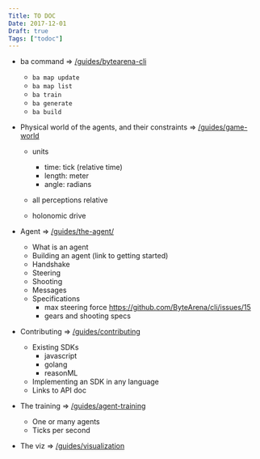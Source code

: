 ```yaml
---
Title: TO DOC
Date: 2017-12-01
Draft: true
Tags: ["todoc"]
---
```


* ba command => [/guides/bytearena-cli](/guides/bytearena-cli)
    * `ba map update`
    * `ba map list`
    * `ba train`
    * `ba generate`
    * `ba build`

* Physical world of the agents, and their constraints => [/guides/game-world](/guides/game-world)
    * units
        * time: tick (relative time)
        * length: meter
        * angle: radians

    * all perceptions relative
    * holonomic drive

* Agent => [/guides/the-agent/](/guides/the-agent/)
    * What is an agent
    * Building an agent (link to getting started)
    * Handshake
    * Steering
    * Shooting
    * Messages
    * Specifications
        * max steering force https://github.com/ByteArena/cli/issues/15
        * gears and shooting specs

* Contributing => [/guides/contributing](/guides/contributing)
    * Existing SDKs
        * javascript
        * golang
        * reasonML
    * Implementing an SDK in any language
    * Links to API doc

* The training => [/guides/agent-training](/guides/agent-training)
    * One or many agents
    * Ticks per second

* The viz => [/guides/visualization](/guides/visualization)
